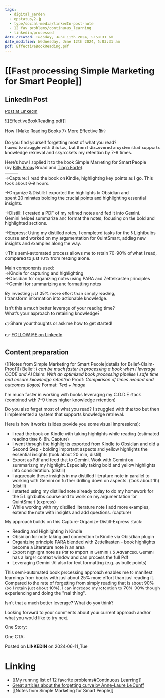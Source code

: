 ```yaml
---
tags:
  - digital_garden
  - epstatus/2-🪴
  - type/social-media/linkedIn-post-note
  - 12_fav_problems/continuous_learning
  - linkedin/processed
date_created: Tuesday, June 11th 2024, 5:53:31 am
date_modified: Wednesday, June 12th 2024, 5:03:31 am
pdf: EffectiveBookReading.pdf
---
```

# [[Fast processing Simple Marketing for Smart People]]
## LinkedIn Post
[Post at LinkedIn](https://www.linkedin.com/posts/sebastiankamilli_how-i-make-reading-books-7x-more-effective-activity-7206188440961384448-JZYd?utm_source=share&utm_medium=member_desktop)

![[EffectiveBookReading.pdf]]

How I Make Reading Books 7x More Effective 📚💡  
  
Do you find yourself forgetting most of what you read?  
I used to struggle with this too, but then I discovered a system that supports knowledge retrieval and skyrockets my retention by 7-9 times.  
  
Here’s how I applied it to the book Simple Marketing for Smart People  
(by [](https://www.linkedin.com/in/ACoAAADIwlUBRzxXl9jQaCOCKhUAm_B_BF8XDYg)[Billy Broas](https://www.linkedin.com/in/billybroas/) Broad and [](https://www.linkedin.com/in/ACoAAAKCWZYB0BJT397p4ZgCANFOp93epEb3djc)[Tiago Forte](https://www.linkedin.com/in/tiagoforte/)).  
———  
→Capture: I read the book on Kindle, highlighting key points as I go. This took about 6-8 hours.  
  
→Organize & Distill: I exported the highlights to Obsidian and  
spent 20 minutes bolding the crucial points and highlighting essential insights.  
  
→Distill: I created a PDF of my refined notes and fed it into Gemini.  
Gemini helped summarize and format the notes, focusing on the bold and highlighted sections.  
  
→Express: Using my distilled notes, I completed tasks for the 5 Lightbulbs course and worked on my argumentation for QuintSmart, adding new insights and examples along the way.  
  
💡This semi-automated process allows me to retain 70-90% of what I read,  
compared to just 10% from reading alone.  
  
Main components used:  
→Kindle for capturing and highlighting  
→Obsidian for organizing notes using PARA and Zettelkasten principles  
→Gemini for summarizing and formatting notes  
  
By investing just 25% more effort than simply reading,  
I transform information into actionable knowledge.  
  
Isn’t this a much better leverage of your reading time?  
What’s your approach to retaining knowledge?  
  
👉Share your thoughts or ask me how to get started!  

👉 [FOLLOW ME on LinkedIn](https://www.linkedin.com/comm/mynetwork/discovery-see-all?usecase=PEOPLE_FOLLOWS&followMember=sebastiankamilli)

## Content preparation

([[Notes from Simple Marketing for Smart People|details for Belief-Claim-Proof]])
Belief: *I can be much faster in processing a book when I leverage CODE and AI* 
Claim: *With an optimized book processing pipeline I safe time and ensure knowledge retention* 
Proof: *Comparison of times needed and outcomes (logos)* 
Format: *Text + Image* 

I'm much faster in working with books leveraging my C.O.D.E stack
(combined with 7-9 times higher knowledge retention)

Do you also forget most of what you read? I struggled with that too but then I implemented a system that supports knowledge retrieval.

Here is how it works (slides provide you some visual impressions):
+ I read the book on Kindle with taking highlights while reading (estimated reading time 6-8h, Capture) 
+ I went through the highlights exported from Kindle to Obsidian and did a Second Step - bolding important aspects and yellow highlights the essential insights (took about 20 min, distill)
+ Export as Pdf and feed that to Gemini. Work with Gemini on summarizing my highlight. Especially taking bold and yellow highlights into consideration. (distill)
+ I aggregate these insights in my distilled literature note in parallel to working with Gemini on further drilling down on aspects. (took about 1h) (distill)
+ I started using my distilled note already today to do my homework for the 5 Lightbulbs course and to work on my argumentation for QuintSmart (express)
+ While working with my distilled literature note I add more examples, extend the note with insights and add questions. (capture)

My approach builds on this Capture-Organize-Distill-Express stack:
+ Reading and Highlighting in Kindle
+ Obsidian for note taking and connection to Kindle via Obisidian plugin
+ Organizing principle PARA blended with Zettelkasten - book highlights become a Literature note in an area
+ Export highlight note as Pdf to import in Gemini 1.5 Advanced. Gemini has a larger context window and can process the full Pdf
+ Leveraging Gemini-AI also for text formatting (e.g. as bulletpoints)

This semi-automated book processing approach enables me to manifest learnings from books with just about 25% more effort than just reading it. Compared to the rate of forgetting from simply reading that is about 90% (so I retain just about 10%). I can increase my retention to 70%-90% though experiencing and doing the "real thing".

Isn't that a much better leverage? What do you think?

Looking forward to your comments about your current approach and/or what you would like to try next.

One Story:

One CTA:

Posted on **LINKEDIN** on 2024-06-11_Tue
# Linking
+ [[My running list of 12 favorite problems#Continuous Learning]]
+ [Great articles about the forgetting curve by Anne-Laure Le Cunff](https://nesslabs.com/ebbinghaus-forgetting-curve)
+ [[Notes from Simple Marketing for Smart People]]